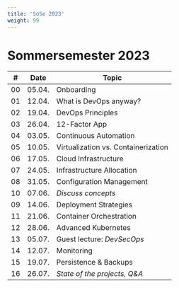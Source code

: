 ```yaml
---
title: 'SoSe 2023'
weight: 99
---
```



# Sommersemester 2023

| #   | Date    | Topic                                |
|-----|---------|--------------------------------------|
| 00  | 05.04.  | Onboarding                           |
| 01  | 12.04.  | What is DevOps anyway?               |
| 02  | 19.04.  | DevOps Principles                    |
| 03  | 26.04.  | 12-Factor App                        |
| 04  | 03.05.  | Continuous Automation                |
| 05  | 10.05.  | Virtualization vs. Containerization  |
| 06  | 17.05.  | Cloud Infrastructure                 |
| 07  | 24.05.  | Infrastructure Allocation            |
| 08  | 31.05.  | Configuration Management             |
| 10  | 07.06.  | *Discuss concepts*                   |
| 09  | 14.06.  | Deployment Strategies                |
| 11  | 21.06.  | Container Orchestration              |
| 12  | 28.06.  | Advanced Kubernetes                  |
| 13  | 05.07.  | Guest lecture: *DevSecOps*           |
| 14  | 12.07.  | Monitoring                           |
| 15  | 19.07.  | Persistence & Backups                |
| 16  | 26.07.  | *State of the projects, Q&A*         |
